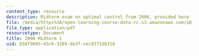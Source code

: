 ```yaml
---
content_type: resource
description: Midterm exam on optimal control from 2006, provided here for practice.
file: /media/https%3A/open-learning-course-data-rc.s3.amazonaws.com/16-323-principles-of-optimal-control-spring-2008/b56f960543c63289de3fcec9371db318_2006midterm1.pdf
file_type: application/pdf
resourcetype: Document
title: 2006 Midterm 1
uid: b56f9605-43c6-3289-de3f-cec9371db318
---
```

